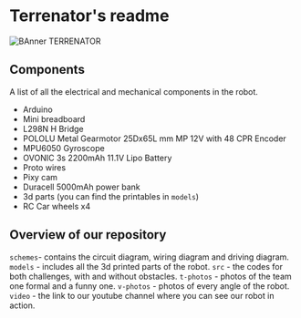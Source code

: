 # Terrenator's readme
![BAnner TERRENATOR](https://github.com/user-attachments/assets/4b1e2dc8-cb9b-4220-bdbd-908330c50c6d)
## Components
A list of all the electrical and mechanical components in the robot.
- Arduino
- Mini breadboard
- L298N H Bridge 
- POLOLU Metal Gearmotor 25Dx65L mm MP 12V with 48 CPR Encoder  
- MPU6050 Gyroscope
- OVONIC 3s 2200mAh 11.1V Lipo Battery
- Proto wires
- Pixy cam
- Duracell 5000mAh power bank
- 3d parts (you can find the printables in `models`)
- RC Car wheels x4

## Overview of our repository
`schemes`- contains the circuit diagram, wiring diagram and driving diagram.
`models` - includes all the 3d printed parts of the robot.
`src` - the codes for both challenges, with and without obstacles.
`t-photos` - photos of the team one formal and a funny one.
`v-photos` - photos of every angle of the robot.
`video` - the link to our youtube channel where you can see our robot in action.
